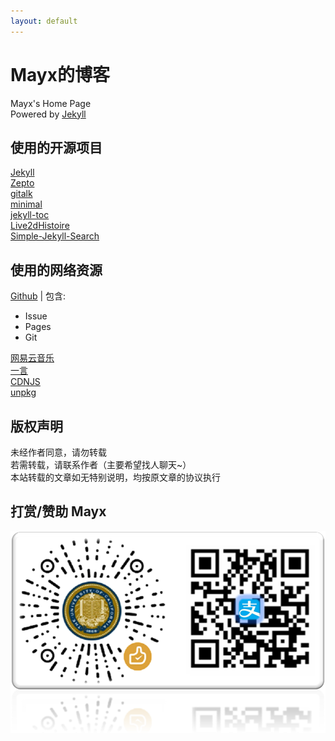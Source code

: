 ```yaml
---
layout: default
---
```


# Mayx的博客
Mayx's Home Page   
Powered by [Jekyll](https://github.com/jekyll/jekyll)

## 使用的开源项目
[Jekyll](https://github.com/jekyll/jekyll)   
[Zepto](https://github.com/madrobby/zepto)   
[gitalk](https://github.com/gitalk/gitalk)   
[minimal](https://github.com/pages-themes/minimal)   
[jekyll-toc](https://github.com/allejo/jekyll-toc)   
[Live2dHistoire](https://github.com/eeg1412/Live2dHistoire)   
[Simple-Jekyll-Search](https://github.com/christian-fei/Simple-Jekyll-Search)   

## 使用的网络资源
[Github](https://github.com/) | 包含:
- Issue
- Pages
- Git
 
[网易云音乐](https://music.163.com/)   
[一言](https://hitokoto.cn/)   
[CDNJS](https://cdnjs.com/)   
[unpkg](https://unpkg.com/)   

## 版权声明
未经作者同意，请勿转载   
若需转载，请联系作者（主要希望找人聊天~）   
本站转载的文章如无特别说明，均按原文章的协议执行

## 打赏/赞助 Mayx 
![QRCode](/images/QRCode.png)   
